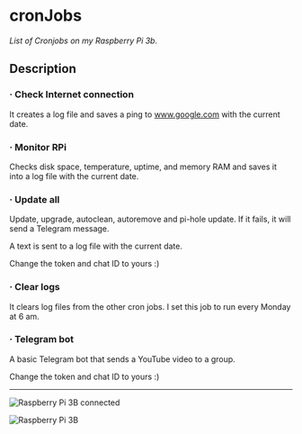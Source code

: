 # cronJobs
*List of Cronjobs on my Raspberry Pi 3b.*

## Description

### · Check Internet connection
It creates a log file and saves a ping to www.google.com with the current date.

### · Monitor RPi
Checks disk space, temperature, uptime, and memory RAM and saves it into a log file with the current date.

### · Update all
Update, upgrade, autoclean, autoremove and pi-hole update. If it fails, it will send a Telegram message.
>>
A text is sent to a log file with the current date.
>>
Change the token and chat ID to yours :) 
 
### · Clear logs
It clears log files from the other cron jobs. I set this job to run every Monday at 6 am.

### · Telegram bot
A basic Telegram bot that sends a YouTube video to a group. 
>>
Change the token and chat ID to yours :) 

----

![Raspberry Pi 3B connected](https://i.imgur.com/ZrN2TaR.jpeg)

![Raspberry Pi 3B](https://i.imgur.com/s72LTOf.jpeg)
